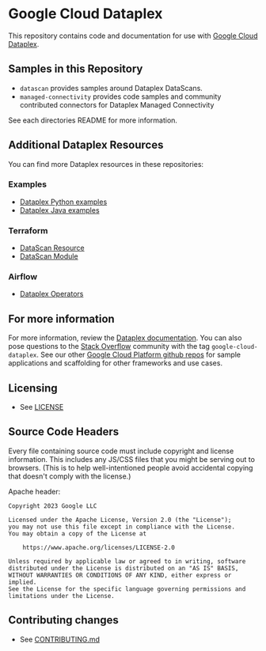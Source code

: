 # Google Cloud Dataplex

This repository contains code and documentation for use with
[Google Cloud Dataplex](https://cloud.google.com/dataplex/).

## Samples in this Repository
 * `datascan` provides samples around Dataplex DataScans.
 * `managed-connectivity` provides code samples and community contributed connectors for Dataplex Managed Connectivity

See each directories README for more information.

## Additional Dataplex Resources

You can find more Dataplex resources in these repositories:

### Examples
* [Dataplex Python examples](https://github.com/googleapis/google-cloud-python/tree/main/packages/google-cloud-dataplex/samples/generated_samples)
* [Dataplex Java examples](https://github.com/googleapis/google-cloud-java/tree/main/java-dataplex/samples/snippets/generated/com/google/cloud/dataplex/v1)

### Terraform
* [DataScan Resource](https://registry.terraform.io/providers/hashicorp/google/latest/docs/resources/dataplex_datascan)
* [DataScan Module](https://github.com/GoogleCloudPlatform/cloud-foundation-fabric/tree/master/modules/dataplex-datascan)

### Airflow
* [Dataplex Operators](https://airflow.apache.org/docs/apache-airflow-providers-google/stable/operators/cloud/dataplex.html)

## For more information
For more information, review the [Dataplex
documentation](https://cloud.google.com/dataplex/docs/). You can also
pose questions to the [Stack
Overflow](http://stackoverflow.com/questions/tagged/google-cloud-dataplex) community
with the tag `google-cloud-dataplex`.
See our other [Google Cloud Platform github
repos](https://github.com/GoogleCloudPlatform) for sample applications and
scaffolding for other frameworks and use cases.

## Licensing

* See [LICENSE](LICENSE)

## Source Code Headers

Every file containing source code must include copyright and license
information. This includes any JS/CSS files that you might be serving out to
browsers. (This is to help well-intentioned people avoid accidental copying that
doesn't comply with the license.)

Apache header:

    Copyright 2023 Google LLC

    Licensed under the Apache License, Version 2.0 (the "License");
    you may not use this file except in compliance with the License.
    You may obtain a copy of the License at

        https://www.apache.org/licenses/LICENSE-2.0

    Unless required by applicable law or agreed to in writing, software
    distributed under the License is distributed on an "AS IS" BASIS,
    WITHOUT WARRANTIES OR CONDITIONS OF ANY KIND, either express or implied.
    See the License for the specific language governing permissions and
    limitations under the License.

## Contributing changes

* See [CONTRIBUTING.md](CONTRIBUTING.md)
